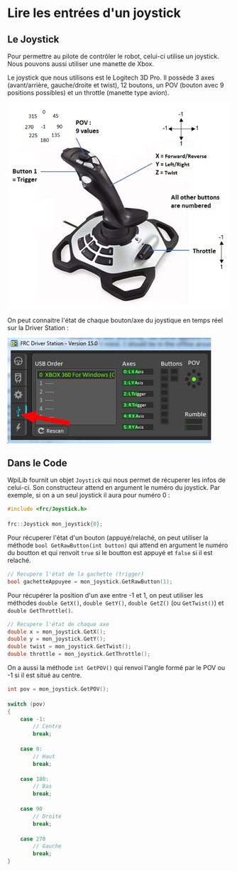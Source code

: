 # Lire les entrées d'un joystick

## Le Joystick

Pour permettre au pilote de contrôler le robot, celui-ci utilise un joystick. Nous pouvons aussi utiliser une manette de Xbox.

Le joystick que nous utilisons est le Logitech 3D Pro. Il possède 3 axes (avant/arrière, gauche/droite et twist), 12 boutons, un POV (bouton avec 9 positions possibles) et un throttle (manette type avion).

![Logitech 3D Extreme Pro](Joystick.jpg)

On peut connaitre l'état de chaque bouton/axe du joystique en temps réel sur la Driver Station :

![Driver Station](Ds.jpg)


## Dans le Code

WpiLib fournit un objet `Joystick` qui nous permet de récuperer les infos de celui-ci. Son constructeur attend en argument le numéro du joystick. Par exemple, si on a un seul joystick il aura pour numéro 0 :
```c++
#include <frc/Joystick.h>

frc::Joystick mon_joystick{0};
```

Pour récuperer l'état d'un bouton (appuyé/relaché, on peut utiliser la méthode `bool GetRawButton(int button)` qui attend en argument le numéro du boutton et qui renvoit `true` si le boutton est appuyé et `false` si il est relaché.
```c++
// Recupere l'état de la gachette (trigger)
bool gachetteAppuyee = mon_joystick.GetRawButton(1);
```

Pour récupérer la position d'un axe entre -1 et 1, on peut utiliser les méthodes `double GetX()`, `double GetY()`, `double GetZ()` (ou `GetTwist()`) et `double GetThrottle()`.
```c++
// Recupere l'état de chaque axe
double x = mon_joystick.GetX();
double y = mon_joystick.GetY();
double twist = mon_joystick.GetTwist();
double throttle = mon_joystick.GetThrottle();
```

On a aussi la méthode `int GetPOV()` qui renvoi l'angle formé par le POV ou -1 si il est situé au centre.
```c++
int pov = mon_joystick.GetPOV();

switch (pov)
{
    case -1:
        // Centre
        break;

    case 0:
        // Haut
        break;

    case 180:
        // Bas
        break;

    case 90
        // Droite
        break;

    case 270
        // Gauche
        break;
}
```